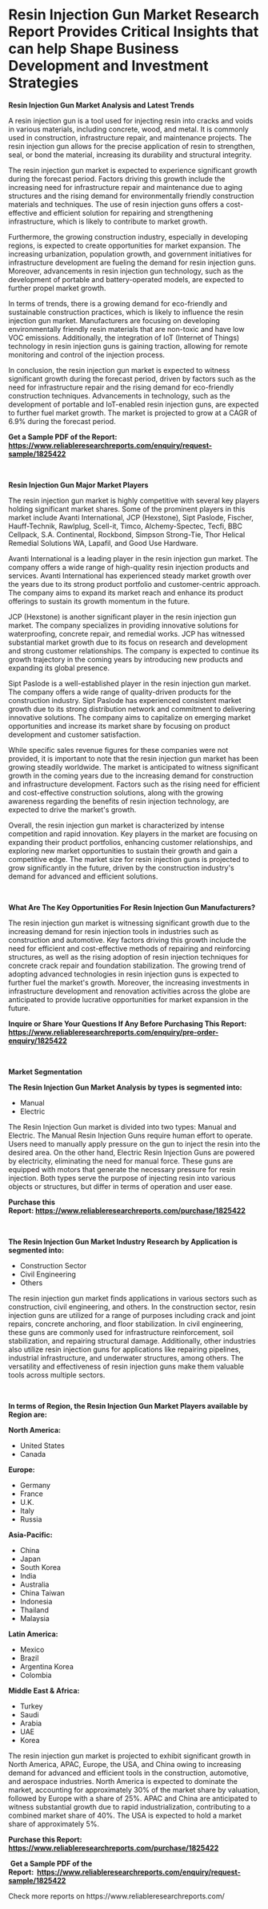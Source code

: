 <p><h1>Resin Injection Gun Market Research Report Provides Critical Insights that can help Shape Business Development and Investment Strategies</h1></p><p><strong>Resin Injection Gun Market Analysis and Latest Trends</strong></p>
<p><p>A resin injection gun is a tool used for injecting resin into cracks and voids in various materials, including concrete, wood, and metal. It is commonly used in construction, infrastructure repair, and maintenance projects. The resin injection gun allows for the precise application of resin to strengthen, seal, or bond the material, increasing its durability and structural integrity.</p><p>The resin injection gun market is expected to experience significant growth during the forecast period. Factors driving this growth include the increasing need for infrastructure repair and maintenance due to aging structures and the rising demand for environmentally friendly construction materials and techniques. The use of resin injection guns offers a cost-effective and efficient solution for repairing and strengthening infrastructure, which is likely to contribute to market growth.</p><p>Furthermore, the growing construction industry, especially in developing regions, is expected to create opportunities for market expansion. The increasing urbanization, population growth, and government initiatives for infrastructure development are fueling the demand for resin injection guns. Moreover, advancements in resin injection gun technology, such as the development of portable and battery-operated models, are expected to further propel market growth.</p><p>In terms of trends, there is a growing demand for eco-friendly and sustainable construction practices, which is likely to influence the resin injection gun market. Manufacturers are focusing on developing environmentally friendly resin materials that are non-toxic and have low VOC emissions. Additionally, the integration of IoT (Internet of Things) technology in resin injection guns is gaining traction, allowing for remote monitoring and control of the injection process.</p><p>In conclusion, the resin injection gun market is expected to witness significant growth during the forecast period, driven by factors such as the need for infrastructure repair and the rising demand for eco-friendly construction techniques. Advancements in technology, such as the development of portable and IoT-enabled resin injection guns, are expected to further fuel market growth. The market is projected to grow at a CAGR of 6.9% during the forecast period.</p></p>
<p><strong>Get a Sample PDF of the Report:&nbsp; <a href="https://www.reliableresearchreports.com/enquiry/request-sample/1825422">https://www.reliableresearchreports.com/enquiry/request-sample/1825422</a></strong></p>
<p>&nbsp;</p>
<p><strong>Resin Injection Gun Major Market Players</strong></p>
<p><p>The resin injection gun market is highly competitive with several key players holding significant market shares. Some of the prominent players in this market include Avanti International, JCP (Hexstone), Sipt Paslode, Fischer, Hauff-Technik, Rawlplug, Scell-it, Timco, Alchemy-Spectec, Tecfi, BBC Cellpack, S.A. Continental, Rockbond, Simpson Strong-Tie, Thor Helical Remedial Solutions WA, Lapafil, and Good Use Hardware.</p><p>Avanti International is a leading player in the resin injection gun market. The company offers a wide range of high-quality resin injection products and services. Avanti International has experienced steady market growth over the years due to its strong product portfolio and customer-centric approach. The company aims to expand its market reach and enhance its product offerings to sustain its growth momentum in the future.</p><p>JCP (Hexstone) is another significant player in the resin injection gun market. The company specializes in providing innovative solutions for waterproofing, concrete repair, and remedial works. JCP has witnessed substantial market growth due to its focus on research and development and strong customer relationships. The company is expected to continue its growth trajectory in the coming years by introducing new products and expanding its global presence.</p><p>Sipt Paslode is a well-established player in the resin injection gun market. The company offers a wide range of quality-driven products for the construction industry. Sipt Paslode has experienced consistent market growth due to its strong distribution network and commitment to delivering innovative solutions. The company aims to capitalize on emerging market opportunities and increase its market share by focusing on product development and customer satisfaction.</p><p>While specific sales revenue figures for these companies were not provided, it is important to note that the resin injection gun market has been growing steadily worldwide. The market is anticipated to witness significant growth in the coming years due to the increasing demand for construction and infrastructure development. Factors such as the rising need for efficient and cost-effective construction solutions, along with the growing awareness regarding the benefits of resin injection technology, are expected to drive the market's growth.</p><p>Overall, the resin injection gun market is characterized by intense competition and rapid innovation. Key players in the market are focusing on expanding their product portfolios, enhancing customer relationships, and exploring new market opportunities to sustain their growth and gain a competitive edge. The market size for resin injection guns is projected to grow significantly in the future, driven by the construction industry's demand for advanced and efficient solutions.</p></p>
<p>&nbsp;</p>
<p><strong>What Are The Key Opportunities For Resin Injection Gun Manufacturers?</strong></p>
<p><p>The resin injection gun market is witnessing significant growth due to the increasing demand for resin injection tools in industries such as construction and automotive. Key factors driving this growth include the need for efficient and cost-effective methods of repairing and reinforcing structures, as well as the rising adoption of resin injection techniques for concrete crack repair and foundation stabilization. The growing trend of adopting advanced technologies in resin injection guns is expected to further fuel the market's growth. Moreover, the increasing investments in infrastructure development and renovation activities across the globe are anticipated to provide lucrative opportunities for market expansion in the future.</p></p>
<p><strong>Inquire or Share Your Questions If Any Before Purchasing This Report: <a href="https://www.reliableresearchreports.com/enquiry/pre-order-enquiry/1825422">https://www.reliableresearchreports.com/enquiry/pre-order-enquiry/1825422</a></strong></p>
<p>&nbsp;</p>
<p><strong>Market Segmentation</strong></p>
<p><strong>The Resin Injection Gun Market Analysis by types is segmented into:</strong></p>
<p><ul><li>Manual</li><li>Electric</li></ul></p>
<p><p>The Resin Injection Gun market is divided into two types: Manual and Electric. The Manual Resin Injection Guns require human effort to operate. Users need to manually apply pressure on the gun to inject the resin into the desired area. On the other hand, Electric Resin Injection Guns are powered by electricity, eliminating the need for manual force. These guns are equipped with motors that generate the necessary pressure for resin injection. Both types serve the purpose of injecting resin into various objects or structures, but differ in terms of operation and user ease.</p></p>
<p><strong>Purchase this Report:&nbsp;<a href="https://www.reliableresearchreports.com/purchase/1825422">https://www.reliableresearchreports.com/purchase/1825422</a></strong></p>
<p>&nbsp;</p>
<p><strong>The Resin Injection Gun Market Industry Research by Application is segmented into:</strong></p>
<p><ul><li>Construction Sector</li><li>Civil Engineering</li><li>Others</li></ul></p>
<p><p>The resin injection gun market finds applications in various sectors such as construction, civil engineering, and others. In the construction sector, resin injection guns are utilized for a range of purposes including crack and joint repairs, concrete anchoring, and floor stabilization. In civil engineering, these guns are commonly used for infrastructure reinforcement, soil stabilization, and repairing structural damage. Additionally, other industries also utilize resin injection guns for applications like repairing pipelines, industrial infrastructure, and underwater structures, among others. The versatility and effectiveness of resin injection guns make them valuable tools across multiple sectors.</p></p>
<p>&nbsp;</p>
<p><strong>In terms of Region, the Resin Injection Gun Market Players available by Region are:</strong></p>
<p>
    <p> <strong> North America: </strong>
        <ul>
            <li>United States</li>
            <li>Canada</li>
        </ul>
        </p> 
    <p> <strong> Europe: </strong>
        <ul>
            <li>Germany</li>
            <li>France</li>
            <li>U.K.</li>
            <li>Italy</li>
            <li>Russia</li>
        </ul>
        </p> 
    <p> <strong> Asia-Pacific: </strong>
        <ul>
            <li>China</li>
            <li>Japan</li>
            <li>South Korea</li>
            <li>India</li>
            <li>Australia</li>
            <li>China Taiwan</li>
            <li>Indonesia</li>
            <li>Thailand</li>
            <li>Malaysia</li>
        </ul>
        </p> 
    <p> <strong> Latin America: </strong>
        <ul>
            <li>Mexico</li>
            <li>Brazil</li>
            <li>Argentina Korea</li>
            <li>Colombia</li>
        </ul>
        </p> 
    <p> <strong> Middle East & Africa: </strong>
        <ul>
            <li>Turkey</li>
            <li>Saudi</li>
            <li>Arabia</li>
            <li>UAE</li>
            <li>Korea</li>
        </ul>
    </p>
    </p>
<p><p>The resin injection gun market is projected to exhibit significant growth in North America, APAC, Europe, the USA, and China owing to increasing demand for advanced and efficient tools in the construction, automotive, and aerospace industries. North America is expected to dominate the market, accounting for approximately 30% of the market share by valuation, followed by Europe with a share of 25%. APAC and China are anticipated to witness substantial growth due to rapid industrialization, contributing to a combined market share of 40%. The USA is expected to hold a market share of approximately 5%.</p></p>
<p><strong>Purchase this Report: <a href="https://www.reliableresearchreports.com/purchase/1825422">https://www.reliableresearchreports.com/purchase/1825422</a></strong></p>
<p>&nbsp;<strong>Get a Sample PDF of the Report:&nbsp;&nbsp;<a href="https://www.reliableresearchreports.com/enquiry/request-sample/1825422">https://www.reliableresearchreports.com/enquiry/request-sample/1825422</a></strong></p>
<p><strong></strong></p>
<p>Check more reports on https://www.reliableresearchreports.com/</p>